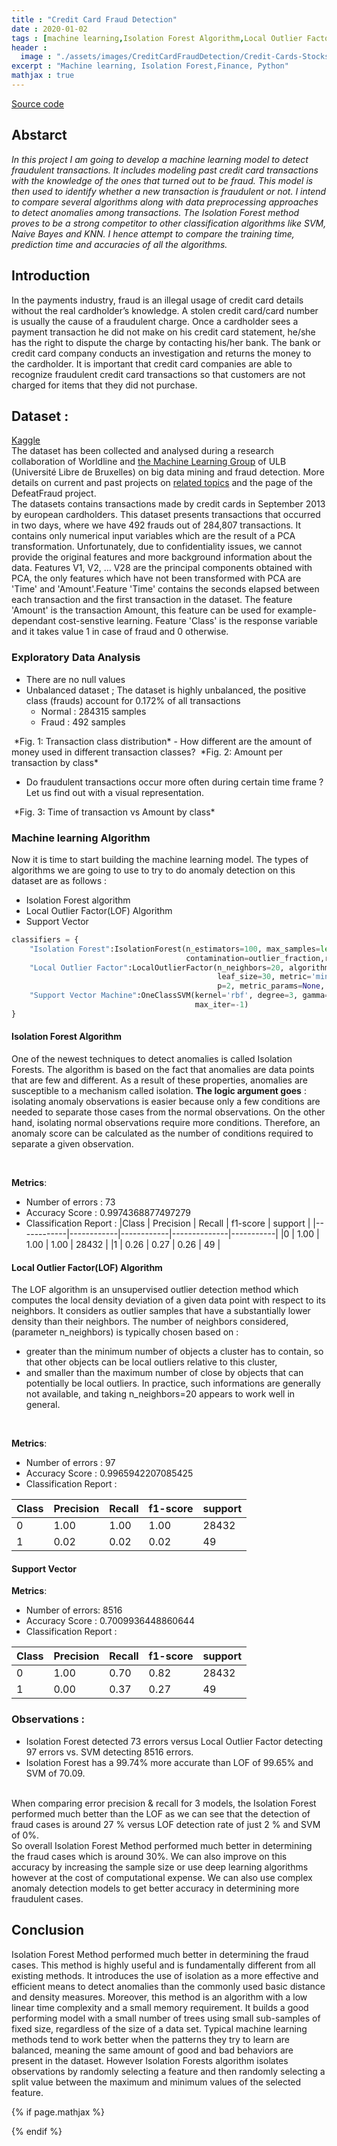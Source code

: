 ```yaml
---
title : "Credit Card Fraud Detection"
date : 2020-01-02
tags : [machine learning,Isolation Forest Algorithm,Local Outlier Factor,SVM,python]
header :
  image : "./assets/images/CreditCardFraudDetection/Credit-Cards-Stocks-Icon.png"
excerpt : "Machine learning, Isolation Forest,Finance, Python"
mathjax : true
---
```

[Source code](https://github.com/achafi/CreditCardFraudDetection)

## Abstarct
*In this project I am going to develop a machine learning model to detect fraudulent transactions. It includes modeling past credit card transactions with the knowledge of the ones that turned out to be fraud. This model is then used to identify whether a new transaction is fraudulent or not. I intend to compare several algorithms along with data preprocessing approaches to detect anomalies among transactions. The Isolation Forest method proves to be a strong competitor to other classification algorithms like SVM, Naive Bayes and KNN. I hence attempt to compare the training time, prediction time and accuracies of all the algorithms.*

## Introduction
In the payments industry, fraud is an illegal usage of credit card details without the real cardholder’s knowledge. A stolen credit card/card number is usually the cause of a fraudulent charge. Once a cardholder sees a payment transaction he did not make on his credit card statement, he/she has the right to dispute the charge by contacting his/her bank. The bank or credit card company conducts an investigation and returns the money to the cardholder. It is important that credit card companies are able to recognize fraudulent credit card transactions so that customers are not charged for items that they did not purchase.

## Dataset :
[Kaggle](https://www.kaggle.com/mlg-ulb/creditcardfraud)
<br>
The dataset has been collected and analysed during a research collaboration of Worldline and [the Machine Learning Group](http://mlg.ulb.ac.be) of ULB (Université Libre de Bruxelles) on big data mining and fraud detection. More details on current and past projects on [related topics](https://www.researchgate.net/project/Fraud-detection-5) and the page of the DefeatFraud project.
<br>
The datasets contains transactions made by credit cards in September 2013 by european cardholders.
This dataset presents transactions that occurred in two days, where we have 492 frauds out of 284,807 transactions. It contains only numerical input variables which are the result of a PCA transformation. Unfortunately, due to confidentiality issues, we cannot provide the original features and more background information about the data. Features V1, V2, … V28 are the principal components obtained with PCA, the only features which have not been transformed with PCA are 'Time' and 'Amount'.Feature 'Time' contains the seconds elapsed between each transaction and the first transaction in the dataset. The feature 'Amount' is the transaction Amount, this feature can be used for example-dependant cost-senstive learning. Feature 'Class' is the response variable and it takes value 1 in case of fraud and 0 otherwise.

### Exploratory Data Analysis
- There are no null values
- Unbalanced dataset ; The dataset is highly unbalanced, the positive class (frauds) account for 0.172% of all transactions
  - Normal : 284315 samples
  - Fraud : 492 samples
<img src="{{ site.url }}{{ site.baseurl }}/assets/images/CreditCardFraudDetection/histogram-class.png" alt="">
*Fig. 1: Transaction class distribution*
-  How different are the amount of money used in different transaction classes?

<img src="{{ site.url }}{{ site.baseurl }}/assets/images/CreditCardFraudDetection/amount-transaction.png" alt="">
*Fig. 2: Amount per transaction by class*

- Do fraudulent transactions occur more often during certain time frame ? Let us find out with a visual representation.
<img src="{{ site.url }}{{ site.baseurl }}/assets/images/CreditCardFraudDetection/time-amount.png" alt="">
*Fig. 3: Time of transaction vs Amount by class*

### Machine learning Algorithm
Now it is time to start building the machine learning model. The types of algorithms we are going to use to try to do anomaly detection on this dataset are as follows :
-  Isolation Forest algorithm
-  Local Outlier Factor(LOF) Algorithm
-  Support Vector

```python
classifiers = {
    "Isolation Forest":IsolationForest(n_estimators=100, max_samples=len(X),
                                       contamination=outlier_fraction,random_state=state, verbose=0),
    "Local Outlier Factor":LocalOutlierFactor(n_neighbors=20, algorithm='auto',
                                              leaf_size=30, metric='minkowski',
                                              p=2, metric_params=None, contamination=outlier_fraction),
    "Support Vector Machine":OneClassSVM(kernel='rbf', degree=3, gamma=0.1,nu=0.05,
                                         max_iter=-1)
}
```
#### Isolation Forest Algorithm
One of the newest techniques to detect anomalies is called Isolation Forests. The algorithm is based on the fact that anomalies are data points that are few and different. As a result of these properties, anomalies are susceptible to a mechanism called isolation.
**The logic argument goes** : isolating anomaly observations is easier because only a few conditions are needed to separate those cases from the normal observations. On the other hand, isolating normal observations require more conditions. Therefore, an anomaly score can be calculated as the number of conditions required to separate a given observation.

<br>

**Metrics**:
- Number of errors : 73
- Accuracy Score : 0.9974368877497279
- Classification Report :
|Class       | Precision  |  Recall    |  f1-score    |   support |
|------------|------------|------------|--------------|-----------|
|0           | 1.00       | 1.00       |  1.00        |   28432   |
|1           | 0.26       | 0.27       |  0.26        |   49      |

#### Local Outlier Factor(LOF) Algorithm
The LOF algorithm is an unsupervised outlier detection method which computes the local density deviation of a given data point with respect to its neighbors. It considers as outlier samples that have a substantially lower density than their neighbors. The number of neighbors considered, (parameter n_neighbors) is typically chosen based on :
- greater than the minimum number of objects a cluster has to contain, so that other objects can be local outliers relative to this cluster,
- and smaller than the maximum number of close by objects that can potentially be local outliers.
In practice, such informations are generally not available, and taking n_neighbors=20 appears to work well in general.
<br>

**Metrics**:
- Number of errors : 97
- Accuracy Score : 0.9965942207085425
- Classification Report :

|Class       | Precision  |  Recall    |  f1-score    |   support |
|------------|------------|------------|--------------|-----------|
|0           | 1.00       | 1.00       |  1.00        |   28432   |
|1           | 0.02       | 0.02       |  0.02        |   49      |

#### Support Vector
**Metrics**:
- Number of errors: 8516
- Accuracy Score : 0.7009936448860644
- Classification Report :

|Class       | Precision  |  Recall    |  f1-score    |   support |
|------------|------------|------------|--------------|-----------|
|0           | 1.00       | 0.70       |  0.82        |   28432   |
|1           | 0.00       | 0.37       |  0.27        |   49      |


### Observations :

- Isolation Forest detected 73 errors versus Local Outlier Factor detecting 97 errors vs. SVM detecting 8516 errors.
- Isolation Forest has a 99.74% more accurate than LOF of 99.65% and SVM of 70.09.
<br>
When comparing error precision & recall for 3 models, the Isolation Forest performed much better than the LOF as we can see that the detection of fraud cases is around 27 % versus LOF detection rate of just 2 % and SVM of 0%.
<br>
So overall Isolation Forest Method performed much better in determining the fraud cases which is around 30%.
We can also improve on this accuracy by increasing the sample size or use deep learning algorithms however at the cost of computational expense. We can also use complex anomaly detection models to get better accuracy in determining more fraudulent cases.

## Conclusion
Isolation Forest Method performed much better in determining the fraud cases. This method is highly useful and is fundamentally different from all existing methods. It introduces the use of isolation as a more effective and efficient means to detect anomalies than the commonly used basic distance and density measures. Moreover, this method is an algorithm with a low linear time complexity and a small memory requirement. It builds a good performing model with a small number of trees using small sub-samples of fixed size, regardless of the size of a data set. Typical machine learning methods tend to work better when the patterns they try to learn are balanced, meaning the same amount of good and bad behaviors are present in the dataset.
However Isolation Forests algorithm isolates observations by randomly selecting a feature and then randomly selecting a split value between the maximum and minimum values of the selected feature.


{% if page.mathjax %}
<script type="text/javascript" async
  src="https://cdn.mathjax.org/mathjax/latest/MathJax.js?config=TeX-MML-AM_CHTML">
</script>
{% endif %}